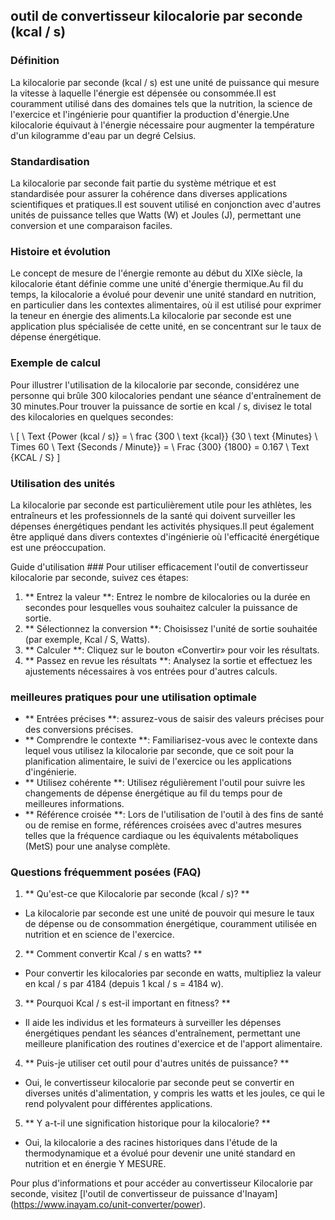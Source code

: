 ## outil de convertisseur kilocalorie par seconde (kcal / s)

### Définition
La kilocalorie par seconde (kcal / s) est une unité de puissance qui mesure la vitesse à laquelle l'énergie est dépensée ou consommée.Il est couramment utilisé dans des domaines tels que la nutrition, la science de l'exercice et l'ingénierie pour quantifier la production d'énergie.Une kilocalorie équivaut à l'énergie nécessaire pour augmenter la température d'un kilogramme d'eau par un degré Celsius.

### Standardisation
La kilocalorie par seconde fait partie du système métrique et est standardisée pour assurer la cohérence dans diverses applications scientifiques et pratiques.Il est souvent utilisé en conjonction avec d'autres unités de puissance telles que Watts (W) et Joules (J), permettant une conversion et une comparaison faciles.

### Histoire et évolution
Le concept de mesure de l'énergie remonte au début du XIXe siècle, la kilocalorie étant définie comme une unité d'énergie thermique.Au fil du temps, la kilocalorie a évolué pour devenir une unité standard en nutrition, en particulier dans les contextes alimentaires, où il est utilisé pour exprimer la teneur en énergie des aliments.La kilocalorie par seconde est une application plus spécialisée de cette unité, en se concentrant sur le taux de dépense énergétique.

### Exemple de calcul
Pour illustrer l'utilisation de la kilocalorie par seconde, considérez une personne qui brûle 300 kilocalories pendant une séance d'entraînement de 30 minutes.Pour trouver la puissance de sortie en kcal / s, divisez le total des kilocalories en quelques secondes:

\ [
\ Text {Power (kcal / s)} = \ frac {300 \ text {kcal}} {30 \ text {Minutes} \ Times 60 \ Text {Seconds / Minute}} = \ Frac {300} {1800} = 0.167 \ Text {KCAL / S}
\]

### Utilisation des unités
La kilocalorie par seconde est particulièrement utile pour les athlètes, les entraîneurs et les professionnels de la santé qui doivent surveiller les dépenses énergétiques pendant les activités physiques.Il peut également être appliqué dans divers contextes d'ingénierie où l'efficacité énergétique est une préoccupation.

Guide d'utilisation ###
Pour utiliser efficacement l'outil de convertisseur kilocalorie par seconde, suivez ces étapes:
1. ** Entrez la valeur **: Entrez le nombre de kilocalories ou la durée en secondes pour lesquelles vous souhaitez calculer la puissance de sortie.
2. ** Sélectionnez la conversion **: Choisissez l'unité de sortie souhaitée (par exemple, Kcal / S, Watts).
3. ** Calculer **: Cliquez sur le bouton «Convertir» pour voir les résultats.
4. ** Passez en revue les résultats **: Analysez la sortie et effectuez les ajustements nécessaires à vos entrées pour d'autres calculs.

### meilleures pratiques pour une utilisation optimale
- ** Entrées précises **: assurez-vous de saisir des valeurs précises pour des conversions précises.
- ** Comprendre le contexte **: Familiarisez-vous avec le contexte dans lequel vous utilisez la kilocalorie par seconde, que ce soit pour la planification alimentaire, le suivi de l'exercice ou les applications d'ingénierie.
- ** Utilisez cohérente **: Utilisez régulièrement l'outil pour suivre les changements de dépense énergétique au fil du temps pour de meilleures informations.
- ** Référence croisée **: Lors de l'utilisation de l'outil à des fins de santé ou de remise en forme, références croisées avec d'autres mesures telles que la fréquence cardiaque ou les équivalents métaboliques (MetS) pour une analyse complète.

### Questions fréquemment posées (FAQ)

1. ** Qu'est-ce que Kilocalorie par seconde (kcal / s)? **
- La kilocalorie par seconde est une unité de pouvoir qui mesure le taux de dépense ou de consommation énergétique, couramment utilisée en nutrition et en science de l'exercice.

2. ** Comment convertir Kcal / s en watts? **
- Pour convertir les kilocalories par seconde en watts, multipliez la valeur en kcal / s par 4184 (depuis 1 kcal / s = 4184 w).

3. ** Pourquoi Kcal / s est-il important en fitness? **
- Il aide les individus et les formateurs à surveiller les dépenses énergétiques pendant les séances d'entraînement, permettant une meilleure planification des routines d'exercice et de l'apport alimentaire.

4. ** Puis-je utiliser cet outil pour d'autres unités de puissance? **
- Oui, le convertisseur kilocalorie par seconde peut se convertir en diverses unités d'alimentation, y compris les watts et les joules, ce qui le rend polyvalent pour différentes applications.

5. ** Y a-t-il une signification historique pour la kilocalorie? **
- Oui, la kilocalorie a des racines historiques dans l'étude de la thermodynamique et a évolué pour devenir une unité standard en nutrition et en énergie Y MESURE.

Pour plus d'informations et pour accéder au convertisseur Kilocalorie par seconde, visitez [l'outil de convertisseur de puissance d'Inayam] (https://www.inayam.co/unit-converter/power).